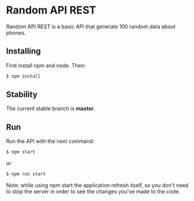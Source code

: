 # Random API REST

Random API REST is a basic API that generate 100 random data about phones. 

## Installing

First install npm and node. Then:

```bash
$ npm install
```

## Stability

The current stable branch is **master**.


## Run

Run the API with the next command:

```bash
$ npm start
```
or
```bash
$ npm run start
```

Note: while using npm start the application refresh itself, so you don't need to stop the server in order to see the changes you've made to the code.

